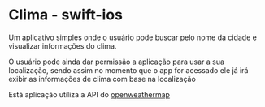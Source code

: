 # Clima - swift-ios

Um aplicativo simples onde o usuário pode buscar pelo nome da cidade e visualizar informações do clima. 

O usuário pode ainda dar permissão a aplicação para usar a sua localização, sendo assim no momento que o app for acessado ele já irá exibir as informações de clima com base na localização


Está aplicação utiliza a API do [openweathermap](https://openweathermap.org)
